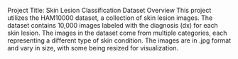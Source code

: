 Project Title: Skin Lesion Classification
Dataset Overview
This project utilizes the HAM10000 dataset, a collection of skin lesion images. The dataset contains 10,000 images labeled with the diagnosis (dx) for each skin lesion. The images in the dataset come from multiple categories, each representing a different type of skin condition. The images are in .jpg format and vary in size, with some being resized for visualization.
